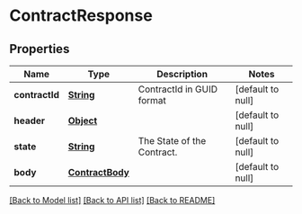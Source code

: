 # ContractResponse
## Properties

Name | Type | Description | Notes
------------ | ------------- | ------------- | -------------
**contractId** | [**String**](string.md) | ContractId in GUID format | [default to null]
**header** | [**Object**](object.md) |  | [default to null]
**state** | [**String**](string.md) | The State of the Contract. | [default to null]
**body** | [**ContractBody**](ContractBody.md) |  | [default to null]

[[Back to Model list]](../README.md#documentation-for-models) [[Back to API list]](../README.md#documentation-for-api-endpoints) [[Back to README]](../README.md)

